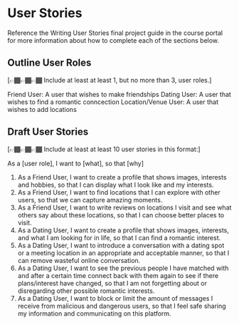# User Stories

Reference the Writing User Stories final project guide in the course portal for more information about how to complete each of the sections below.

## Outline User Roles

[👉🏾👉🏾👉🏾 Include at least at least 1, but no more than 3, user roles.]

Friend User: A user that wishes to make friendships
Dating User: A user that wishes to find a romantic conncection
Location/Venue User: A user that wishes to add locations

## Draft User Stories

[👉🏾👉🏾👉🏾 Include at least at least 10 user stories in this format:]

As a [user role], I want to [what], so that [why]

1. As a Friend User, I want to create a profile that shows images, interests and hobbies, so that I can display what I look like and my interests.
2. As a Friend User, I want to find locations that I can explore with other users, so that we can capture amazing moments.
3. As a Friend User, I want to write reviews on locations I visit and see what others say about these locations, so that I can choose better places to visit.
4. As a Dating User, I want to create a profile that shows images, interests, and what I am looking for in life, so that I can find a romantic interest.
5. As a Dating User, I want to introduce a conversation with a dating spot or a meeting location in an appropriate and acceptable manner, so that I can remove wasteful online conversation.
6. As a Dating User, I want to see the previous people I have matched with and after a certain time connect back with them again to see if there plans/interest have changed, so that I am not forgetting about or disregarding other possible romantic interests.
7. As a Dating User, I want to block or limit the amount of messages I receive from malicious and dangerous users, so that I feel safe sharing my information and communicating on this platform.
